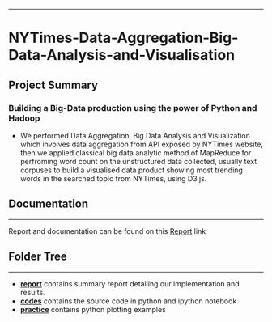 ***
# NYTimes-Data-Aggregation-Big-Data-Analysis-and-Visualisation

## Project Summary

### Building a Big-Data production using the power of Python and Hadoop
* We performed Data Aggregation, Big Data Analysis and Visualization which involves data aggregation from API exposed by NYTimes website, then we applied classical big data analytic
method of MapReduce for perfroming word count on the unstructured data collected, usually text corpuses to build a visualised data product showing most trending words in the searched topic from NYTimes, using D3.js.
## Documentation
***
Report and documentation can be found on this [Report](https://github.com/jayantsolanki/NYTimes-Data-Aggregation-Big-Data-Analysis-and-Visualisation/tree/master/report) link

## Folder Tree
***
* [**report**](https://github.com/jayantsolanki/NYTimes-Data-Aggregation-Big-Data-Analysis-and-Visualisation/tree/master/report) contains summary report detailing our implementation and results.
* [**codes**](https://github.com/jayantsolanki/NYTimes-Data-Aggregation-Big-Data-Analysis-and-Visualisation/tree/master/code)  contains the source code in python and ipython notebook
* [**practice**](https://github.com/jayantsolanki/NYTimes-Data-Aggregation-Big-Data-Analysis-and-Visualisation/tree/master/practice) contains python plotting examples

